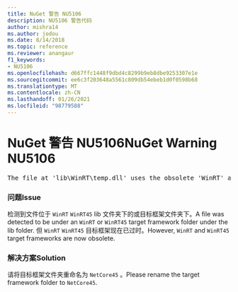 ```yaml
---
title: NuGet 警告 NU5106
description: NU5106 警告代码
author: mishra14
ms.author: jodou
ms.date: 8/14/2018
ms.topic: reference
ms.reviewer: anangaur
f1_keywords:
- NU5106
ms.openlocfilehash: d667ffc1448f9dbd4c8299b9eb8dbe9253307e1e
ms.sourcegitcommit: ee6c3f203648a5561c809db54ebeb1d0f0598b68
ms.translationtype: MT
ms.contentlocale: zh-CN
ms.lasthandoff: 01/26/2021
ms.locfileid: "98779588"
---
```

# <a name="nuget-warning-nu5106"></a><span data-ttu-id="13139-103">NuGet 警告 NU5106</span><span class="sxs-lookup"><span data-stu-id="13139-103">NuGet Warning NU5106</span></span>
<pre>The file at 'lib\WinRT\temp.dll' uses the obsolete 'WinRT' as the framework folder. Replace 'WinRT' or 'WinRT45' with 'NetCore45'.</pre>

### <a name="issue"></a><span data-ttu-id="13139-104">问题</span><span class="sxs-lookup"><span data-stu-id="13139-104">Issue</span></span>

<span data-ttu-id="13139-105">检测到文件位于 `WinRT` `WinRT45` lib 文件夹下的或目标框架文件夹下。</span><span class="sxs-lookup"><span data-stu-id="13139-105">A file was detected to be under an `WinRT` or `WinRT45` target framework folder under the lib folder.</span></span> <span data-ttu-id="13139-106">但 `WinRT` `WinRT45` 目标框架现在已过时。</span><span class="sxs-lookup"><span data-stu-id="13139-106">However, `WinRT` and `WinRT45` target frameworks are now obsolete.</span></span>


### <a name="solution"></a><span data-ttu-id="13139-107">解决方案</span><span class="sxs-lookup"><span data-stu-id="13139-107">Solution</span></span>

<span data-ttu-id="13139-108">请将目标框架文件夹重命名为 `NetCore45` 。</span><span class="sxs-lookup"><span data-stu-id="13139-108">Please rename the target framework folder to `NetCore45`.</span></span>

